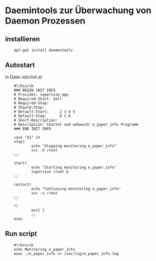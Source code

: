 # Daemintools zur Überwachung von Daemon Prozessen

## installieren

        apt-get install daemontools
        
## Autostart

In Datei /etc/init.d/

        #!/bin/sh
        ### BEGIN INIT INFO
        # Provides: supervise-app
        # Required-Start: $all
        # Required-Stop:     
        # Should-Stop:       
        # Default-Start:     2 3 4 5
        # Default-Stop:      0 1 6
        # Short-Description: .
        # Description: Startet und uebwacht e_paper_info Programm
        ### END INIT INFO

        case "$1" in
        stop)
                echo "Stopping monitoring e_paper_info"
                svc -d /root
        ;;

        start)
                echo "Starting monitoring e_paper_info"
                supervise /root &
        ;;

        restart)
                echo "Continuing monitoring e_paper_info"
                svc -u /root
        ;;

        *)
                exit 1
                ;;
        esac
        
## Run script
  
        #!/bin/sh
        echo Monitoring e_paper_info
        exec ./e_paper_info >> /var/log/e_paper_info.log
        
        

